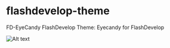 flashdevelop-theme
==================

FD-EyeCandy FlashDevelop Theme: Eyecandy for FlashDevelop

![Alt text](https://raw.github.com/reversiblean/flashdevelop-theme/master/preview.png "FlashDevelop Theme")

